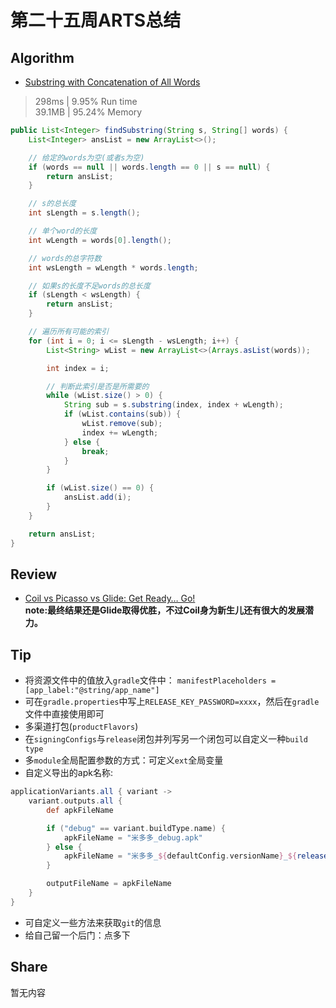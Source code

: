 # 第二十五周ARTS总结
## Algorithm
- [Substring with Concatenation of All Words](https://leetcode.com/problems/substring-with-concatenation-of-all-words/)
> 298ms | 9.95% Run time  
> 39.1MB | 95.24% Memory
```java
public List<Integer> findSubstring(String s, String[] words) {
    List<Integer> ansList = new ArrayList<>();

    // 给定的words为空(或者s为空)
    if (words == null || words.length == 0 || s == null) {
        return ansList;
    }

    // s的总长度
    int sLength = s.length();

    // 单个word的长度
    int wLength = words[0].length();

    // words的总字符数
    int wsLength = wLength * words.length;

    // 如果s的长度不足words的总长度
    if (sLength < wsLength) {
        return ansList;
    }

    // 遍历所有可能的索引
    for (int i = 0; i <= sLength - wsLength; i++) {
        List<String> wList = new ArrayList<>(Arrays.asList(words));

        int index = i;

        // 判断此索引是否是所需要的
        while (wList.size() > 0) {
            String sub = s.substring(index, index + wLength);
            if (wList.contains(sub)) {
                wList.remove(sub);
                index += wLength;
            } else {
                break;
            }
        }

        if (wList.size() == 0) {
            ansList.add(i);
        }
    }

    return ansList;
}
```

## Review
- [Coil vs Picasso vs Glide: Get Ready… Go!](https://proandroiddev.com/coil-vs-picasso-vs-glide-get-ready-go-774add8cfd40)  
**note:最终结果还是Glide取得优胜，不过Coil身为新生儿还有很大的发展潜力。**

## Tip
+ 将资源文件中的值放入`gradle`文件中：
`manifestPlaceholders = [app_label:"@string/app_name"]`
+ 可在`gradle.properties`中写上`RELEASE_KEY_PASSWORD=xxxx`，然后在`gradle`文件中直接使用即可
+ 多渠道打包(`productFlavors`)
+ 在`signingConfigs`与`release`闭包并列写另一个闭包可以自定义一种`build type`
+ 多`module`全局配置参数的方式：可定义`ext`全局变量
+ 自定义导出的apk名称:
```groovy
applicationVariants.all { variant ->
    variant.outputs.all {
        def apkFileName

        if ("debug" == variant.buildType.name) {
            apkFileName = "米多多_debug.apk"
        } else {
            apkFileName = "米多多_${defaultConfig.versionName}_${releaseTime()}.apk"
        }

        outputFileName = apkFileName
    }
}
```
+ 可自定义一些方法来获取`git`的信息
+ 给自己留一个后门：点多下
  
## Share
暂无内容

<Vssue title="第二十五周ARTS总结" />